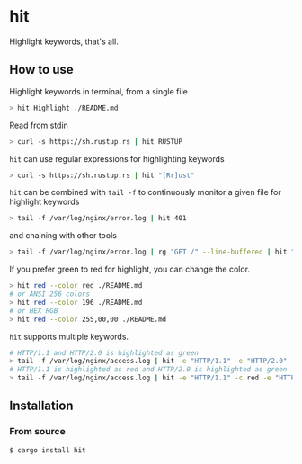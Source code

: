 # hit

Highlight keywords, that's all.

## How to use

Highlight keywords in terminal, from a single file

```bash
> hit Highlight ./README.md
```

Read from stdin

```bash
> curl -s https://sh.rustup.rs | hit RUSTUP
```

`hit` can use regular expressions for highlighting keywords

```bash
> curl -s https://sh.rustup.rs | hit "[Rr]ust"
```

`hit` can be combined with `tail -f` to continuously monitor a given file for highlight keywords

```bash
> tail -f /var/log/nginx/error.log | hit 401
```

and chaining with other tools

```bash
> tail -f /var/log/nginx/error.log | rg "GET /" --line-buffered | hit "HTTP/[^\s\"]"
```

If you prefer green to red for highlight, you can change the color.

```bash
> hit red --color red ./README.md
# or ANSI 256 colors
> hit red --color 196 ./README.md
# or HEX RGB
> hit red --color 255,00,00 ./README.md
```

`hit` supports multiple keywords.

```bash
# HTTP/1.1 and HTTP/2.0 is highlighted as green
> tail -f /var/log/nginx/access.log | hit -e "HTTP/1.1" -e "HTTP/2.0" -c green
# HTTP/1.1 is highlighted as red and HTTP/2.0 is highlighted as green
> tail -f /var/log/nginx/access.log | hit -e "HTTP/1.1" -c red -e "HTTP/2.0" -c green
```

## Installation

### From source

```
$ cargo install hit
```
